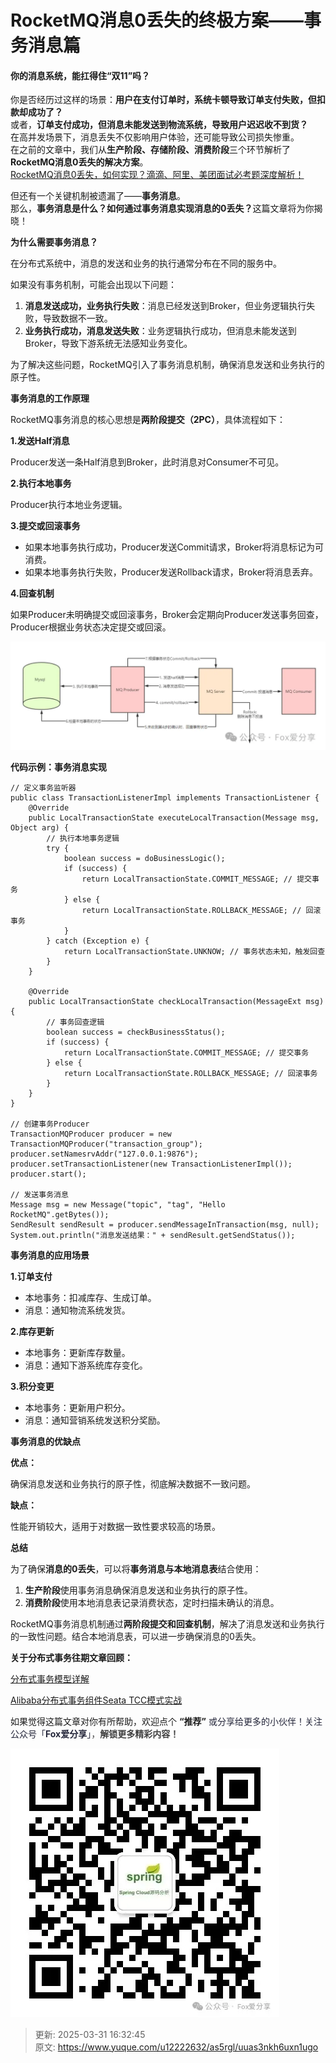 # RocketMQ消息0丢失的终极方案——事务消息篇

#### **<font style="color:rgba(0, 0, 0, 0.9);">你的消息系统，能扛得住“双11”吗？</font>**
<font style="color:rgba(0, 0, 0, 0.9);">你是否经历过这样的场景：</font>**<font style="color:rgba(0, 0, 0, 0.9);">用户在支付订单时，系统卡顿导致订单支付失败，但扣款却成功了？</font>**<font style="color:rgba(0, 0, 0, 0.9);">  
</font><font style="color:rgba(0, 0, 0, 0.9);">或者，</font>**<font style="color:rgba(0, 0, 0, 0.9);">订单支付成功，但消息未能发送到物流系统，导致用户迟迟收不到货？</font>**<font style="color:rgba(0, 0, 0, 0.9);">  
</font><font style="color:rgba(0, 0, 0, 0.9);">在高并发场景下，消息丢失不仅影响用户体验，还可能导致公司损失惨重。</font><font style="color:rgba(0, 0, 0, 0.9);">  
</font><font style="color:rgba(0, 0, 0, 0.9);">在之前的文章中，我们从</font>**<font style="color:rgba(0, 0, 0, 0.9);">生产阶段</font>****<font style="color:rgba(0, 0, 0, 0.9);">、</font>****<font style="color:rgba(0, 0, 0, 0.9);">存储阶段</font>****<font style="color:rgba(0, 0, 0, 0.9);">、</font>****<font style="color:rgba(0, 0, 0, 0.9);">消费阶段</font>**<font style="color:rgba(0, 0, 0, 0.9);">三个环节解析了</font>**<font style="color:rgba(0, 0, 0, 0.9);">RocketMQ消息0丢失的解决方案</font>**<font style="color:rgba(0, 0, 0, 0.9);">。</font><font style="color:rgba(0, 0, 0, 0.9);">  
</font>[RocketMQ消息0丢失，如何实现？滴滴、阿里、美团面试必考题深度解析！](https://mp.weixin.qq.com/s?__biz=MzU1ODk1NTQ0Mg==&mid=2247485799&idx=1&sn=99e4666d3c8c5bbf9cce0b926dfee6e9&scene=21#wechat_redirect)

<font style="color:rgba(0, 0, 0, 0.9);">但还有一个关键机制被遗漏了——</font>**<font style="color:rgba(0, 0, 0, 0.9);">事务消息</font>**<font style="color:rgba(0, 0, 0, 0.9);">。</font><font style="color:rgba(0, 0, 0, 0.9);">  
</font><font style="color:rgba(0, 0, 0, 0.9);">那么，</font>**<font style="color:rgba(0, 0, 0, 0.9);">事务消息是什么？如何通过事务消息实现消息的0丢失？</font>**<font style="color:rgba(0, 0, 0, 0.9);">这篇文章将为你揭晓！</font>

**<font style="color:rgba(0, 0, 0, 0.9);">为什么需要事务消息？</font>**

<font style="color:rgba(0, 0, 0, 0.9);">在分布式系统中，消息的发送和业务的执行通常分布在不同的服务中。</font>

<font style="color:rgba(0, 0, 0, 0.9);">如果没有事务机制，可能会出现以下问题：</font>

1. **<font style="color:rgba(0, 0, 0, 0.9);">消息发送成功，业务执行失败</font>**<font style="color:rgba(0, 0, 0, 0.9);">：消息已经发送到Broker，但业务逻辑执行失败，导致数据不一致。</font>
2. **<font style="color:rgba(0, 0, 0, 0.9);">业务执行成功，消息发送失败</font>**<font style="color:rgba(0, 0, 0, 0.9);">：业务逻辑执行成功，但消息未能发送到Broker，导致下游系统无法感知业务变化。</font>

<font style="color:rgba(0, 0, 0, 0.9);">为了解决这些问题，RocketMQ引入了事务消息机制，确保消息发送和业务执行的原子性。</font>

**<font style="color:rgba(0, 0, 0, 0.9);">事务消息的工作原理</font>**

<font style="color:rgba(0, 0, 0, 0.9);">RocketMQ事务消息的核心思想是</font>**<font style="color:rgba(0, 0, 0, 0.9);">两阶段提交（2PC）</font>**<font style="color:rgba(0, 0, 0, 0.9);">，具体流程如下：</font>

**<font style="color:rgba(0, 0, 0, 0.9);">1.发送Half消息</font>**

<font style="color:rgba(0, 0, 0, 0.9);">Producer发送一条Half消息到Broker，此时消息对Consumer不可见。</font>

**<font style="color:rgba(0, 0, 0, 0.9);">2.执行本地事务</font>**

<font style="color:rgba(0, 0, 0, 0.9);">Producer执行本地业务逻辑。</font>

**<font style="color:rgba(0, 0, 0, 0.9);">3.提交或回滚事务</font>**

+ <font style="color:rgba(0, 0, 0, 0.9);">如果本地事务执行成功，Producer发送Commit请求，Broker将消息标记为可消费。</font>
+ <font style="color:rgba(0, 0, 0, 0.9);">如果本地事务执行失败，Producer发送Rollback请求，Broker将消息丢弃。</font>

**<font style="color:rgba(0, 0, 0, 0.9);">4.回查机制</font>**

<font style="color:rgba(0, 0, 0, 0.9);">如果Producer未明确提交或回滚事务，Broker会定期向Producer发送事务回查，Producer根据业务状态决定提交或回滚。</font>

![1743409923338-3682f73e-059f-449f-ab9f-e3720fd010f8.webp](./img/1i03qIajJxTriz_U/1743409923338-3682f73e-059f-449f-ab9f-e3720fd010f8-793838.webp)

**<font style="color:rgba(0, 0, 0, 0.9);">代码示例：事务消息实现</font>**

```plain
// 定义事务监听器
public class TransactionListenerImpl implements TransactionListener {
    @Override
    public LocalTransactionState executeLocalTransaction(Message msg, Object arg) {
        // 执行本地事务逻辑
        try {
            boolean success = doBusinessLogic();
            if (success) {
                return LocalTransactionState.COMMIT_MESSAGE; // 提交事务
            } else {
                return LocalTransactionState.ROLLBACK_MESSAGE; // 回滚事务
            }
        } catch (Exception e) {
            return LocalTransactionState.UNKNOW; // 事务状态未知，触发回查
        }
    }

    @Override
    public LocalTransactionState checkLocalTransaction(MessageExt msg) {
        // 事务回查逻辑
        boolean success = checkBusinessStatus();
        if (success) {
            return LocalTransactionState.COMMIT_MESSAGE; // 提交事务
        } else {
            return LocalTransactionState.ROLLBACK_MESSAGE; // 回滚事务
        }
    }
}

// 创建事务Producer
TransactionMQProducer producer = new TransactionMQProducer("transaction_group");
producer.setNamesrvAddr("127.0.0.1:9876");
producer.setTransactionListener(new TransactionListenerImpl());
producer.start();

// 发送事务消息
Message msg = new Message("topic", "tag", "Hello RocketMQ".getBytes());
SendResult sendResult = producer.sendMessageInTransaction(msg, null);
System.out.println("消息发送结果：" + sendResult.getSendStatus());
```

<font style="color:rgba(0, 0, 0, 0.9);">  
</font>

**<font style="color:rgba(0, 0, 0, 0.9);">事务消息的应用场景</font>**

**<font style="color:rgba(0, 0, 0, 0.9);">1.订单支付</font>**

+ <font style="color:rgba(0, 0, 0, 0.9);">本地事务：扣减库存、生成订单。</font>
+ <font style="color:rgba(0, 0, 0, 0.9);">消息：通知物流系统发货。</font>

<font style="color:rgba(0, 0, 0, 0.9);">  
</font>

**<font style="color:rgba(0, 0, 0, 0.9);">2.库存更新</font>**

+ <font style="color:rgba(0, 0, 0, 0.9);">本地事务：更新库存数量。</font>
+ <font style="color:rgba(0, 0, 0, 0.9);">消息：通知下游系统库存变化。</font>

<font style="color:rgba(0, 0, 0, 0.9);">  
</font>

**<font style="color:rgba(0, 0, 0, 0.9);">3.积分变更</font>**

+ <font style="color:rgba(0, 0, 0, 0.9);">本地事务：更新用户积分。</font>
+ <font style="color:rgba(0, 0, 0, 0.9);">消息：通知营销系统发送积分奖励。</font>

<font style="color:rgba(0, 0, 0, 0.9);">  
</font>

**<font style="color:rgba(0, 0, 0, 0.9);">事务消息的优缺点</font>**

**<font style="color:rgba(0, 0, 0, 0.9);">优点：</font>**

<font style="color:rgba(0, 0, 0, 0.9);">确保消息发送和业务执行的原子性，彻底解决数据不一致问题。</font>

**<font style="color:rgba(0, 0, 0, 0.9);">缺点：</font>**

<font style="color:rgba(0, 0, 0, 0.9);">性能开销较大，适用于对数据一致性要求较高的场景。</font>

**<font style="color:rgba(0, 0, 0, 0.9);">总结</font>**

<font style="color:rgba(0, 0, 0, 0.9);">为了确保</font>**<font style="color:rgba(0, 0, 0, 0.9);">消息的0丢失</font>**<font style="color:rgba(0, 0, 0, 0.9);">，可以将</font>**<font style="color:rgba(0, 0, 0, 0.9);">事务消息</font>****<font style="color:rgba(0, 0, 0, 0.9);">与</font>****<font style="color:rgba(0, 0, 0, 0.9);">本地消息表</font>**<font style="color:rgba(0, 0, 0, 0.9);">结合使用：</font>

1. **<font style="color:rgba(0, 0, 0, 0.9);">生产阶段</font>**<font style="color:rgba(0, 0, 0, 0.9);">使用事务消息确保消息发送和业务执行的原子性。</font>
2. **<font style="color:rgba(0, 0, 0, 0.9);">消费阶段</font>**<font style="color:rgba(0, 0, 0, 0.9);">使用本地消息表记录消费状态，定时扫描未确认的消息。</font>

<font style="color:rgba(0, 0, 0, 0.9);">  
</font>

<font style="color:rgba(0, 0, 0, 0.9);">RocketMQ事务消息机制通过</font>**<font style="color:rgba(0, 0, 0, 0.9);">两阶段提交和回查机制</font>**<font style="color:rgba(0, 0, 0, 0.9);">，解决了消息发送和业务执行的一致性问题。结合本地消息表，可以进一步确保消息的0丢失。</font>

**<font style="color:rgba(0, 0, 0, 0.9);">关于分布式事务往期文章回顾：</font>**

[分布式事务模型详解](https://mp.weixin.qq.com/s?__biz=MzU1ODk1NTQ0Mg==&mid=2247484959&idx=1&sn=b7067cd9b991391523ba0c07d8372dec&scene=21#wechat_redirect)

[Alibaba分布式事务组件Seata TCC模式实战](https://mp.weixin.qq.com/s?__biz=MzU1ODk1NTQ0Mg==&mid=2247485048&idx=1&sn=1abbefa9575d974eca5bf15b9a2d4e18&scene=21#wechat_redirect)

<font style="color:rgba(0, 0, 0, 0.9);">如果觉得这篇文章对你有所帮助，欢迎点个 </font>**“推荐”**<font style="color:rgba(6, 8, 31, 0.88);"> 或分享给更多的小伙伴！关注公众号「</font>**<font style="color:rgba(6, 8, 31, 0.88);">Fox爱分享</font>**<font style="color:rgba(6, 8, 31, 0.88);">」</font><font style="color:rgb(64, 64, 64);">，</font>**<font style="color:rgb(64, 64, 64);">解锁更多精彩内容！</font>**

![1743409923280-34541ebd-671a-46b1-8866-e5a14f2a0ed1.webp](./img/1i03qIajJxTriz_U/1743409923280-34541ebd-671a-46b1-8866-e5a14f2a0ed1-766022.webp)



> 更新: 2025-03-31 16:32:45  
> 原文: <https://www.yuque.com/u12222632/as5rgl/uuas3nkh6uxn1ugo>